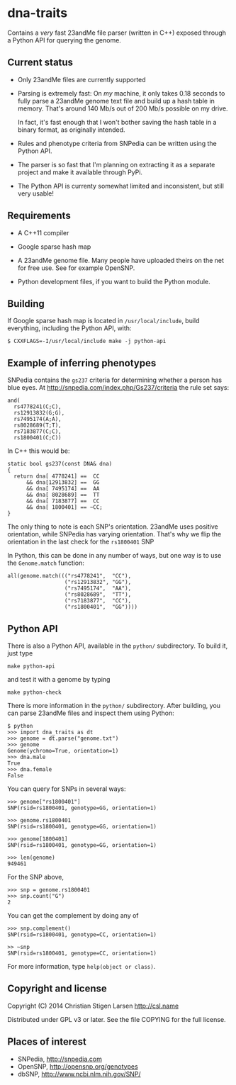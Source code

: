 dna-traits
==========

Contains a *very* fast 23andMe file parser (written in C++) exposed through
a Python API for querying the genome.

Current status
--------------

  * Only 23andMe files are currently supported

  * Parsing is extremely fast: On *my* machine, it only takes 0.18 seconds
    to fully parse a 23andMe genome text file and build up a hash table in
    memory.  That's around 140 Mb/s out of 200 Mb/s possible on my drive.

    In fact, it's fast enough that I won't bother saving the hash table in a
    binary format, as originally intended.

  * Rules and phenotype criteria from SNPedia can be written using the
    Python API.

  * The parser is so fast that I'm planning on extracting it as a separate
    project and make it available through PyPi.

  * The Python API is currenty somewhat limited and inconsistent, but still
    very usable!

Requirements
------------

  * A C++11 compiler

  * Google sparse hash map

  * A 23andMe genome file. Many people have uploaded theirs on the net for free
    use. See for example OpenSNP.

  * Python development files, if you want to build the Python module.

Building
--------

If Google sparse hash map is located in `/usr/local/include`, build
everything, including the Python API, with:

    $ CXXFLAGS=-I/usr/local/include make -j python-api


Example of inferring phenotypes
-------------------------------

SNPedia contains the `gs237` criteria for determining whether a person has
blue eyes. At http://snpedia.com/index.php/Gs237/criteria the rule set says:

    and(
      rs4778241(C;C),
      rs12913832(G;G),
      rs7495174(A;A),
      rs8028689(T;T),
      rs7183877(C;C),
      rs1800401(C;C))

In C++ this would be:

    static bool gs237(const DNA& dna)
    {
      return dna[ 4778241] ==  CC
          && dna[12913832] ==  GG
          && dna[ 7495174] ==  AA
          && dna[ 8028689] ==  TT
          && dna[ 7183877] ==  CC
          && dna[ 1800401] == ~CC;
    }

The only thing to note is each SNP's orientation. 23andMe uses positive
orientation, while SNPedia has varying orientation. That's why we flip the
orientation in the last check for the `rs1800401` SNP 

In Python, this can be done in any number of ways, but one way is to use the
``Genome.match`` function:

    all(genome.match((("rs4778241",  "CC"),
                      ("rs12913832", "GG"),
                      ("rs7495174",  "AA"),
                      ("rs8028689",  "TT"),
                      ("rs7183877",  "CC"),
                      ("rs1800401",  "GG"))))


Python API
----------

There is also a Python API, available in the `python/` subdirectory. To
build it, just type

    make python-api

and test it with a genome by typing

    make python-check

There is more information in the `python/` subdirectory. After building, you
can parse 23andMe files and inspect them using Python:

    $ python
    >>> import dna_traits as dt
    >>> genome = dt.parse("genome.txt")
    >>> genome
    Genome(ychromo=True, orientation=1)
    >>> dna.male
    True
    >>> dna.female
    False

You can query for SNPs in several ways:

    >>> genome["rs1800401"]
    SNP(rsid=rs1800401, genotype=GG, orientation=1)

    >>> genome.rs1800401
    SNP(rsid=rs1800401, genotype=GG, orientation=1)

    >>> genome[1800401]
    SNP(rsid=rs1800401, genotype=GG, orientation=1)

    >>> len(genome)
    949461

For the SNP above,

    >>> snp = genome.rs1800401
    >>> snp.count("G")
    2

You can get the complement by doing any of

    >>> snp.complement()
    SNP(rsid=rs1800401, genotype=CC, orientation=1)

    >> ~snp
    SNP(rsid=rs1800401, genotype=CC, orientation=1)

For more information, type `help(object or class)`.

Copyright and license
---------------------

Copyright (C) 2014 Christian Stigen Larsen
http://csl.name

Distributed under GPL v3 or later. See the file COPYING for the full
license.


Places of interest
------------------

  * SNPedia, http://snpedia.com
  * OpenSNP, http://opensnp.org/genotypes
  * dbSNP, http://www.ncbi.nlm.nih.gov/SNP/

